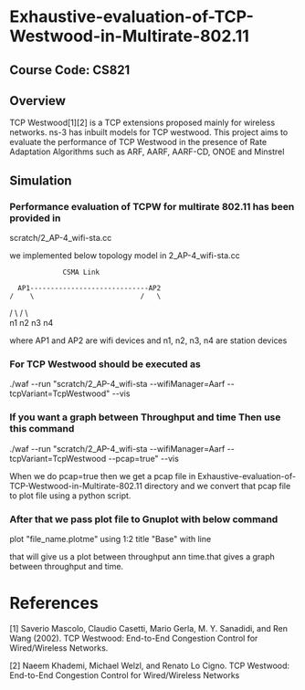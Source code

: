 # Exhaustive-evaluation-of-TCP-Westwood-in-Multirate-802.11

## Course Code: CS821

## Overview

TCP Westwood[1][2] is a TCP extensions proposed mainly for wireless networks. ns-3 has inbuilt models for TCP westwood. This project aims to evaluate the performance of TCP Westwood in the presence of Rate Adaptation Algorithms such as ARF, AARF, AARF-CD, ONOE and Minstrel

## Simulation  

### Performance evaluation of TCPW for multirate 802.11 has been provided in  

scratch/2_AP-4_wifi-sta.cc

we implemented below topology model in 2_AP-4_wifi-sta.cc

                 CSMA Link   
   
      AP1-----------------------------AP2  
    /    \                          /   \                     
   /      \                        /     \                   
  n1      n2                     n3       n4     
   
 
 where AP1 and AP2 are wifi devices and n1, n2, n3, n4 are station devices

### For TCP Westwood should be executed as
 
./waf --run "scratch/2_AP-4_wifi-sta --wifiManager=Aarf --tcpVariant=TcpWestwood" --vis

### If you want a graph between Throughput and time Then use this command  

./waf --run "scratch/2_AP-4_wifi-sta --wifiManager=Aarf --tcpVariant=TcpWestwood --pcap=true" --vis

When we do pcap=true then we get a pcap file in Exhaustive-evaluation-of-TCP-Westwood-in-Multirate-802.11 directory and we convert that pcap file to plot file using a python script.

### After that we pass plot file to Gnuplot with below command 

plot "file_name.plotme" using 1:2 title "Base" with line 

that will give us a plot between throughput ann time.that gives a graph between throughput and time.


# References
[1] Saverio Mascolo, Claudio Casetti, Mario Gerla, M. Y. Sanadidi, and Ren Wang (2002). TCP Westwood: End-to-End Congestion Control for Wired/Wireless Networks.  

[2] Naeem Khademi, Michael Welzl, and Renato Lo Cigno. TCP Westwood: End-to-End Congestion Control for Wired/Wireless Networks  

